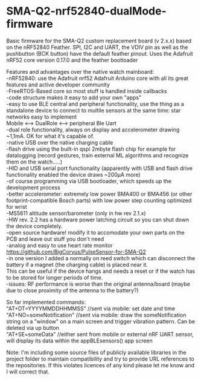 # SMA-Q2-nrf52840-dualMode-firmware
Basic firmware for the SMA-Q2 custom replacement board (v 2.x.x) based on the nRF52840 Feather.
  SPI, I2C and UART, the VDIV pin as well as the pushbutton (BCK button) have the default feather pinout.
  Uses the Adafruit nRF52 core version 0.17.0 and the feather bootloader

  Features and advantages over the native watch mainboard:  
  -nRF52840: use the Adafruit nrf52 Adafruit Arduino core with all its great features and active developer community  
  -FreeRTOS-Based core so most stuff is handled inside callbacks  
  -code structure makes it easy to add your own "apps"  
  -easy to use BLE central and peripheral functionality, use the thing as a standalone device to connect to multile sensors at the same time: star networks easy to implement  
  Mobile <--> DualRole <--> peripheral Ble Uart  
  -dual role functionality, always on display and accelerometer drawing ~1,1mA. OK for what it's capable of.  
  -native USB over the native charging cable  
  -flash drive using the built-in qspi 2mbyte flash chip for example for datalogging (record gestures, train external ML algorithms and recognize them on the watch.....)  
  -HID and USB serial port functionality (apparently with USB and flash drive functionality enabled the device draws ~200µA more)  
  -of course programming via USB bootloader, which speeds up the development process  
  -better accelerometer: extremely low power BMA400 or BMA456 (or other footprint-compatible Bosch parts) with low power step counting optimized for wrist  
  -MS5611 altitude sensor/barometer (only in hw rev 2.1.x)  
  -HW rev. 2.2 has a hardware power latching circuit so you can shut down the device completely.  
  -open source hardware! modify it to accomodate your own parts on the PCB and leave out stuff you don't need  
  -analog and easy to use heart rate monitor https://github.com/BigCorvus/PulseSensor-for-SMA-Q2  
  -in one version I added a normally on reed switch which can disconnect the battery if a magnet (the charging cable) is placed near it.  
   This can be useful if the device hangs and needs a reset or if the watch has to be stored for longer periods of time.  
   -issues: RF performance is worse than the original antenna/board (maybe due to close proximity of the antenna to the battery?)  
   
   


   So far implemented commands:  
   "AT+DT=YYYYMMDDHHMMSS" //sent via mobile: set date and time  
   "AT+NO=someNotification" //sent via mobile: draw the someNotification string on a "window" on a main screen and trigger vibration pattern. Can be deleted via up button  
   "AT+SE=someData" //either sent from mobile or external nRF UART sensor, will display its data within the appBLEsensors() app screen  

Note: I'm including some source files of publicly available libraries in the project folder to maintain 
compatibility and try to provide URL references to the repositories.
If this violates licences of any kind please let me know and I will 
correct that. 
